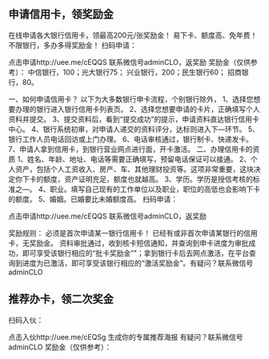 ## 申请信用卡，领奖励金

在线申请各大银行信用卡，领最高200元/张奖励金！
易下卡、额度高、免年费！
不限银行，多办多得奖励金！
扫码申请：

点击申请http://uee.me/cEQQS
联系微信号adminCLO，返奖励
奖励金（仅供参考）：
中信银行，100；光大银行75；
兴业银行，200；民生银行60；
招商银行，80。

一、如何申请信用卡？
以下为大多数银行申卡流程，个别银行除外，
1、选择您想要办理的银行进入银行信用卡列表页。
2、选择您想要申请的卡片，正确填写个人资料并提交。
3、提交资料后，看到“提交成功”的提示，申请资料直达银行信用卡中心。
4、银行系统初审，对申请人递交的资料评分，达标则进入下—环节。
5、银行工作人员电话回访或上门办理。
6、电话审核通过，银行制卡、快递发卡。
7、申请人拿到信用卡，到银行营业网点进行面，开卡激活。
二、办理信用卡的资质
1、姓名、年龄、地址、电话等需要正确填写，预留电话保证可以接通。
2、个人资产，包括个人工资收入、房产、车、其他理财投资等。这项非常重要，这块决定你下卡的额度，资产证明充足，额度也就越高。
3、学历。学历是授信考核的标准之—。
4、职业。填写自己现有的工作单位以及职业，职位的高低也会影响下卡的额度。
5、婚姻。已婚要比未婚额度高。
扫码申请：

点击申请http://uee.me/cEQQS
联系微信号adminCLO，返奖励

奖励规则：
必须是首次申请某一银行信用卡！
已经有或非首次申请某银行的信用卡，无奖励金。
资料审批通过，收到核卡短信通知，并查询到申卡进度为审批成功，即可享受该银行相应的“批卡奖励金”"；拿到银行卡后去网点激活，在平台查询到进度为已激活，即可享受该银行相应的“激活奖励金"。有疑问？联系微信号adminCLO

## 推荐办卡，领二次奖金
扫码入伙：

点击入伙http://uee.me/cEQSg
生成你的专属推荐海报
有疑问？联系微信号adminCLO
奖励金（仅供参考）：
